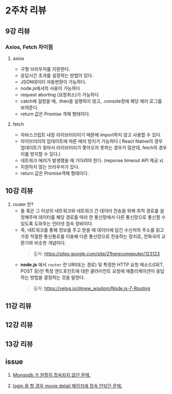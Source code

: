 # 2주차 리뷰

## 9강 리뷰
### Axios, Fetch 차이점
1. axios
   - 구형 브라우저를 지원한다.
   - 응답시간 초과를 설정하는 방법이 있다.
   - JSON데이터 자동변환이 가능하다.
   - node.js에서의 사용이 가능하다
   - request aborting (요청취소)가 가능하다
   - catch에 걸렸을 때, .then을 실행하지 않고, .console창에 해당 에러 로그를 보여준다.
   - return 값은 Promise 객체 형태이다.


2. fetch
   - 자바스크립트 내장 라이브러리이기 때문에 import하지 않고 사용할 수 있다.
   - 라이브러리의 업데이트에 따른 에러 방지가 가능하다 ( React Native의 경우 업데이트가 잦아서 라이브러리가 쫓아오지 못하는 경우가 많은데, fetch의 경우 이를 방지할 수 있다.)
   - 네트워크 에러가 발생했을 때 기다려야 한다. (reponse timeout API 제공 x)
   - 지원하지 않는 브라우저가 있다.
   - return 값은 Promise객체 형태이다.
   
## 10강 리뷰

1. router 란?
   - 둘 혹은 그 이상의 네트워크와 네트워크 간 데이터 전송을 위해 최적 경로를 설정해주며 데이터를 해당 경로를 따라 한 통신망에서 다른 통신망으로 통신할 수 있도록 도와주는 인터넷 접속 장비이다.
   - 즉, 네트워크를 통해 정보를 주고 받을 때 데이터에 담긴 수신처의 주소를 읽고 가장 적절한 통신통로를 이용해 다른 통신망으로 전송하는 장치로, 전화국의 교환기와 비슷한 개념이다.
     > 출처: https://sites.google.com/site/21herecomeputer/123123
   - **node.js** 에서 `router` 란 URI(또는 경로) 및 특정한 HTTP 요청 메소드(GET, POST 등)인 특정 엔드포인트에 대한 클라이언트 요청에 애플리케이션이 응답하는 방법을 결정하는 것을 말한다. 
     > 출처: https://velog.io/@new_wisdom/Node.js-7-Routing
   

## 11강 리뷰

## 12강 리뷰

## 13강 리뷰

## issue

1. [Mongodb 가 원할히 접속되지 않던 문제.](https://github.com/inflearn-react-study/movie-site/issues/2)

2. [login 을 할 경우 movie detail 페이지에 접속 안되던 문제.](https://github.com/inflearn-react-study/movie-site/issues/3)
   